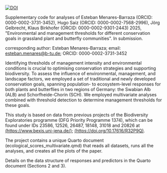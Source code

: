 [![DOI](https://zenodo.org/badge/DOI/10.5281/zenodo.15858289.svg)](https://doi.org/10.5281/zenodo.15858289)

Supplementary code for analyses of Esteban Menares-Barraza (ORCID: 0000-0002-3731-3452), Hugo Saiz (ORCID: 0000-0002-7568-2996), Jörg Gelbrecht, Klaus Birkhofer (ORCID: 0000-0002-9301-2443) 2025, "Environmental and management thresholds for different conservation goals in grassland plant and butterfly communities". In submission.

corresponding author: Esteban Menares-Barraza; email: esteban.menares@b-tu.de; ORCID: 0000-0002-3731-3452

Identifying thresholds of management intensity and environmental conditions is crucial to optimising conservation strategies and supporting biodiversity. To assess the influence of environmental, management, and landscape factors, we employed a set of traditional and newly developed conservation goals, spanning population- to ecosystem-level responses for both plants and butterflies in two regions of Germany: the Swabian Alb (ALB) and Schorfheide-Chorin (SCH). We employed multivariate analyses combined with threshold detection to determine management thresholds for these goals. 

This study is based on data from previous projects of the Biodiversity Exploratories programme (DFG Priority Programme 1374), which can be found under IDs 23586, 12526, 26487, 18148, 31018 and 20826 at [(https://www.bexis.uni-jena.de/)](https://www.bexis.uni-jena.de/); [(https://doi.org/10.17616/R32P9Q)](https://doi.org/10.17616/R32P9Q).

The project contains a unique Quarto document (ecological_scores_multivariate.qmd) that reads all datasets, runs all the analyses, and creates all the plots of the paper. 

Details on the data structure of responses and predictors in the Quarto document (Sections 2 and 3). 
